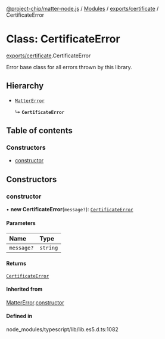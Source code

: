 [@project-chip/matter-node.js](../README.md) / [Modules](../modules.md) / [exports/certificate](../modules/exports_certificate.md) / CertificateError

# Class: CertificateError

[exports/certificate](../modules/exports_certificate.md).CertificateError

Error base class for all errors thrown by this library.

## Hierarchy

- [`MatterError`](exports_common.MatterError.md)

  ↳ **`CertificateError`**

## Table of contents

### Constructors

- [constructor](exports_certificate.CertificateError.md#constructor)

## Constructors

### constructor

• **new CertificateError**(`message?`): [`CertificateError`](exports_certificate.CertificateError.md)

#### Parameters

| Name | Type |
| :------ | :------ |
| `message?` | `string` |

#### Returns

[`CertificateError`](exports_certificate.CertificateError.md)

#### Inherited from

[MatterError](exports_common.MatterError.md).[constructor](exports_common.MatterError.md#constructor)

#### Defined in

node_modules/typescript/lib/lib.es5.d.ts:1082
